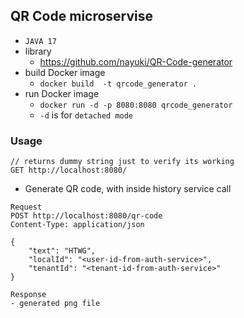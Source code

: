 ## QR Code microservise 
- `JAVA 17`
- library
  - https://github.com/nayuki/QR-Code-generator
- build Docker image
  - `docker build  -t qrcode_generator .`
- run Docker image
  - `docker run -d -p 8080:8080 qrcode_generator`
  - `-d` is for `detached mode`
  
### Usage
```
// returns dummy string just to verify its working
GET http://localhost:8080/
```

- Generate QR code, with inside history service call
```
Request
POST http://localhost:8080/qr-code
Content-Type: application/json

{
	"text": "HTWG",
	"localId": "<user-id-from-auth-service>",
	"tenantId": "<tenant-id-from-auth-service>"
}

Response
- generated png file
```
